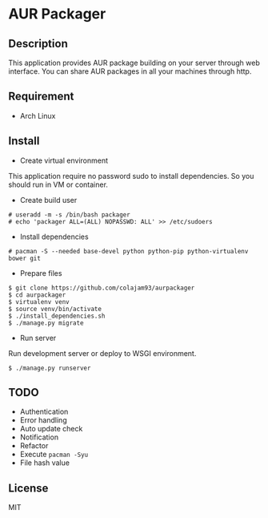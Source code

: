 # AUR Packager

## Description

This application provides AUR package building on your server through web interface.
You can share AUR packages in all your machines through http.

## Requirement

- Arch Linux

## Install

- Create virtual environment

This application require no password sudo to install dependencies.
So you should run in VM or container.

- Create build user

```
# useradd -m -s /bin/bash packager
# echo 'packager ALL=(ALL) NOPASSWD: ALL' >> /etc/sudoers
```

- Install dependencies

```
# pacman -S --needed base-devel python python-pip python-virtualenv bower git
```

- Prepare files

```
$ git clone https://github.com/colajam93/aurpackager
$ cd aurpackager
$ virtualenv venv
$ source venv/bin/activate
$ ./install_dependencies.sh
$ ./manage.py migrate
```

- Run server

Run development server or deploy to WSGI environment.

```
$ ./manage.py runserver
```

## TODO

- Authentication
- Error handling
- Auto update check
- Notification
- Refactor
- Execute `pacman -Syu`
- File hash value

## License

MIT
